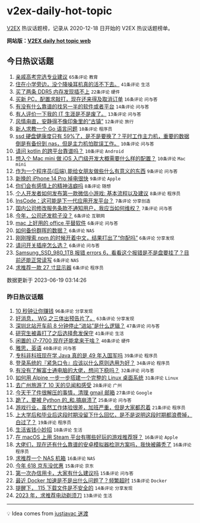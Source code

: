 # v2ex-daily-hot-topic

[V2EX](https://www.v2ex.com/) 热议话题榜，记录从 2020-12-18 日开始的 V2EX 热议话题榜单。

**网站版：[V2EX daily hot topic web](https://boojack.github.io/v2ex-daily-hot-topic-web/)**

## 今日热议话题

<!-- TODAY BEGIN -->

1. [亲戚高考完选专业建议](https://www.v2ex.com/t/949829) `65条评论` `教育`
1. [住在小学旁边，没个降噪耳机真的活不下去。](https://www.v2ex.com/t/949849) `41条评论` `生活`
1. [买了两条 DDR5 内存发现插不上](https://www.v2ex.com/t/949852) `22条评论` `硬件`
1. [买新 PC，配置求敲打，现在还来得及取消订单](https://www.v2ex.com/t/949827) `16条评论` `问与答`
1. [有没有什么靠谱的找另一半的软件或者平台](https://www.v2ex.com/t/949882) `14条评论` `问与答`
1. [有人评价一下我的 IT 生涯是不是废了。](https://www.v2ex.com/t/949828) `13条评论` `问与答`
1. [风情甪直，安静得不像印象里的“古镇”](https://www.v2ex.com/t/949846) `12条评论` `旅行`
1. [新人求教一个 Go 语言问题](https://www.v2ex.com/t/949872) `10条评论` `程序员`
1. [ssd 硬盘健康度只有 59%了，是不是要换了？平时工作主力机，重要的数据倒是有备份到 nas，但是主力机怕耽误工作。](https://www.v2ex.com/t/949837) `10条评论` `问与答`
1. [请问 kotlin 的跨平台靠谱吗？](https://www.v2ex.com/t/949835) `10条评论` `Android`
1. [想入个 Mac mini 做 iOS 入门级开发大概需要什么样的配置？](https://www.v2ex.com/t/949817) `10条评论` `Mac mini`
1. [作为一个程序员(后端),能给女朋友做些什么有意义的东西](https://www.v2ex.com/t/949892) `9条评论` `问与答`
1. [新换的 iPhone 14 Pro 掉电很快](https://www.v2ex.com/t/949824) `9条评论` `Apple`
1. [你们会有感情上的精神洁癖吗](https://www.v2ex.com/t/949883) `8条评论` `随想`
1. [个人开发者如何发布第一款微信小游戏: 基本流程以及建议](https://www.v2ex.com/t/949818) `8条评论` `程序员`
1. [InsCode：这可能是下一代应用开发平台？](https://www.v2ex.com/t/949873) `7条评论` `分享创造`
1. [国内公司修改服务条款不通知用户，我应当如何维权？](https://www.v2ex.com/t/949833) `7条评论` `问与答`
1. [今年，公司还发粽子没？](https://www.v2ex.com/t/949889) `6条评论` `互联网`
1. [mac 上好用的 office 平替软件](https://www.v2ex.com/t/949871) `6条评论` `问与答`
1. [如何备份群晖的数据？](https://www.v2ex.com/t/949868) `6条评论` `NAS`
1. [刚刚搜索 npm 的时候开着中文，结果打出了“你配吗”](https://www.v2ex.com/t/949864) `6条评论` `分享发现`
1. [请问开关插座怎么选？](https://www.v2ex.com/t/949860) `6条评论` `问与答`
1. [Samsung_SSD_980_1TB 报错 errors 6，看看这个报错是不是盘要挂了？目前还能正常读写](https://www.v2ex.com/t/949855) `6条评论` `NAS`
1. [求推荐一款 27 寸显示器](https://www.v2ex.com/t/949843) `6条评论` `程序员`

数据更新于 2023-06-19 03:14:26

<!-- TODAY END -->

### 昨日热议话题

<!-- YESTERDAY BEGIN -->

1. [10 秒钟让你赚钱](https://www.v2ex.com/t/949675) `96条评论` `分享发现`
1. [好消息， WG 之三体出预告片了。](https://www.v2ex.com/t/949690) `63条评论` `分享发现`
1. [深圳北站开车前 8 分钟停止“进站”是什么逻辑？](https://www.v2ex.com/t/949701) `47条评论` `问与答`
1. [研究生被毒打了之后选择愈发保守](https://www.v2ex.com/t/949652) `41条评论` `生活`
1. [闲置的 i7-7700 现在还能拿来干啥？](https://www.v2ex.com/t/949665) `40条评论` `硬件`
1. [雅思，英语](https://www.v2ex.com/t/949685) `40条评论` `问与答`
1. [专科非科班现在学 Java 真的是 49 年入国军吗](https://www.v2ex.com/t/949783) `39条评论` `程序员`
1. [登录系统的『紧急口令』应该以什么原则选用为好？](https://www.v2ex.com/t/949658) `34条评论` `程序员`
1. [有没有了解富士通电脑的大佬，想问下稳吗？](https://www.v2ex.com/t/949648) `32条评论` `问与答`
1. [如何用 Alpine 一步一步搭建一个完整的 Linux 桌面系统](https://www.v2ex.com/t/949683) `31条评论` `Linux`
1. [去广州旅游了 10 天的见闻和感受](https://www.v2ex.com/t/949791) `28条评论` `广州`
1. [今天干了件很解压的事情，清理 gmail 邮箱](https://www.v2ex.com/t/949655) `27条评论` `Google`
1. [跪了，要被 Python 的_和.搞崩溃了](https://www.v2ex.com/t/949772) `25条评论` `问与答`
1. [游戏行业，虽然工作体验很差，加班严重，但是大家都忍着](https://www.v2ex.com/t/949702) `21条评论` `程序员`
1. [上大学后和毕业后这段时期没留下什么回忆，是不是说明这段时期都浪费掉，白过了？](https://www.v2ex.com/t/949756) `19条评论` `程序员`
1. [生活省钱小妙招](https://www.v2ex.com/t/949768) `18条评论` `生活`
1. [在 macOS 上用 Steam 平台有哪些好玩的游戏推荐呀？](https://www.v2ex.com/t/949749) `16条评论` `Apple`
1. [大佬们，现在还有什么靠谱的安卓模拟器检测方案吗，我快被薅秃了](https://www.v2ex.com/t/949746) `16条评论` `程序员`
1. [求推荐一个 NAS 机箱](https://www.v2ex.com/t/949656) `16条评论` `NAS`
1. [今年 618 京东没优惠](https://www.v2ex.com/t/949758) `15条评论` `京东`
1. [第一次办信用卡，大家有什么建议吗](https://www.v2ex.com/t/949739) `15条评论` `问与答`
1. [最近 Docker 加速是不是出什么问题了？频繁超时](https://www.v2ex.com/t/949738) `15条评论` `Docker`
1. [提醒下， 115 下载文件是不安全的](https://www.v2ex.com/t/949793) `14条评论` `分享发现`
1. [2023 年，求推荐电动剃须刀](https://www.v2ex.com/t/949724) `13条评论` `生活`

<!-- YESTERDAY END -->

---

💡 Idea comes from [justjavac 迷渡](https://github.com/justjavac/)
